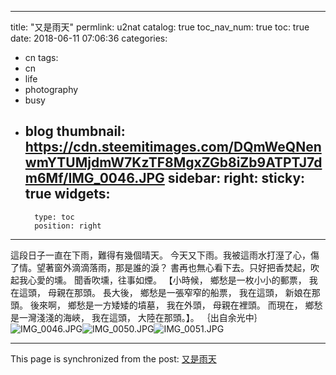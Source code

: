 
---
title: "又是雨天"
permlink: u2nat
catalog: true
toc_nav_num: true
toc: true
date: 2018-06-11 07:06:36
categories:
- cn
tags:
- cn
- life
- photography
- busy
- blog
thumbnail: https://cdn.steemitimages.com/DQmWeQNenwmYTUMjdmW7KzTF8MgxZGb8iZb9ATPTJ7dm6Mf/IMG_0046.JPG
sidebar:
    right:
        sticky: true
widgets:
    -
        type: toc
        position: right
---


這段日子一直在下雨，難得有幾個晴天。
     今天又下雨。我被這雨水打溼了心，傷了情。望著窗外滴滴落雨，那是誰的淚？
     書再也無心看下去。只好把香焚起，吹起我心愛的壎。
     聞香吹壎，往事如煙。
               【小時候，
     鄉愁是一枚小小的郵票，
                 我在這頭，
                 母親在那頭。
                 長大後，
     鄉愁是一張窄窄的船票，
                 我在這頭，
                 新娘在那頭。
                 後來啊，
     鄉愁是一方矮矮的墳墓，
                 我在外頭，
                 母親在裡頭。
                 而現在，
     鄉愁是一灣淺淺的海峽，
                 我在這頭，
                 大陸在那頭。】。       ｛出自余光中｝
![IMG_0046.JPG](https://cdn.steemitimages.com/DQmWeQNenwmYTUMjdmW7KzTF8MgxZGb8iZb9ATPTJ7dm6Mf/IMG_0046.JPG)![IMG_0050.JPG](https://cdn.steemitimages.com/DQmTNTWb5Smwm66nyDwExMzgeNHm7WENDFMJsrMJgPCucEp/IMG_0050.JPG)![IMG_0051.JPG](https://cdn.steemitimages.com/DQmdzzeUeDVoBJDrdxiHDgtAWLPKfA2WUVU9FrdFepCiTCy/IMG_0051.JPG)

- - -

This page is synchronized from the post: [又是雨天](https://steemit.com/@sunai/u2nat)
